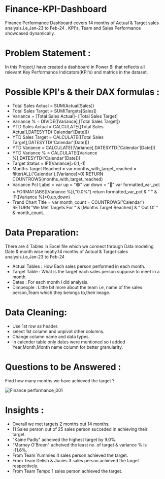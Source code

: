 # Finance-KPI-Dashboard
Finance Performance Dashboard covers 14 months of  Actual &amp; Target sales analysis.i.e,Jan-23 to Feb-24 .  KPI's, Team and Sales Performance showcased dynamically.

# Problem Statement :
In this Project,I have created a dashboard in Power Bi that reflects all relevant Key Performance Indicators(KPI's) and matrics in the dataset.

# Possible KPI's & their DAX formulas :
- Total Sales Actual = SUM(Actual[Sales])
- Total Sales Target = SUM(Targets[Sales])
- Variance = [Total Sales Actual]- [Total Sales Target]
- Variance % = DIVIDE([Variance],[Total Sales Target])
- YTD Sales Actual = CALCULATE([Total Sales Actual],DATESYTD('Calendar'[Date]))
- YTD Sales Target = CALCULATE([Total Sales Target],DATESYTD('Calendar'[Date]))
- YTD Variance = CALCULATE([Variance],DATESYTD('Calendar'[Date]))
- YTD Variance % = CALCULATE([Variance %],DATESYTD('Calendar'[Date]))
- Target Status = IF([Variance]>0,1,-1)
- Months Target Reached = 
    var months_with_target_reached = filter(ALL('Calendar'),[Variance]>0)
RETURN
    COUNTROWS(months_with_target_reached)
- Variance Pct Label = 
    var up = "🟢"
    var down = "🔴"
    var formatted_var_pct = FORMAT(ABS([Variance %]),"0.0%")
return 
    formatted_var_pct & " " & IF([Variance %]>0,up,down)
- Trend Chart Title = 
    var month_count = COUNTROWS('Calendar')
RETURN
    "We Met Targets For " & [Months Target Reached] & " Out Of " & month_count.

# Data Preparation:
There are 4 Tables in Excel file which we connect through Data modeling Date & month wise neatly.14 months of  Actual & Target sales analysis.i.e,Jan-23 to Feb-24 

- Actual Tables : How Each sales person performed in each month.
- Target Table : What is the target each sales person suppose to meet in a month.
- Dates : For each month i did analysis.
- Dimpeople : Little bit more about the team i.e, name of the sales person,Team which they belongs to,their image.

# Data Cleaning:
- Use 1st row as header.
- select 1st column and unpivot other columns.
- Change column name and data types.
- in calender table only dates were mentioned so i added Year,Month,Month name column for better granularity.

# Questions to be Answered :
  Find how many months we have achieved the target ?

![Finance performance_001](https://github.com/Bhagyaak47/Finance-KPI-Dashboard/assets/152842490/0c8c832d-c3e1-499b-b722-8c88ef601186)

# Insights :
- Overall we met targets 2 months out 14 months.
- 11 Sales person out of 25 sales person succeded in achieving their target.
- "Kaine Padly" acheived the highest target by 9.0%.
- "Marney O'Breen"  acheived the least no. of target & variance % is -11.6%.
- From Team Yummies 4 sales person achieved the target.
- From Team Delish & Jucies 3 sales person achieved the target respectively.
- From Team Tempo 1 sales person achieved the target.




